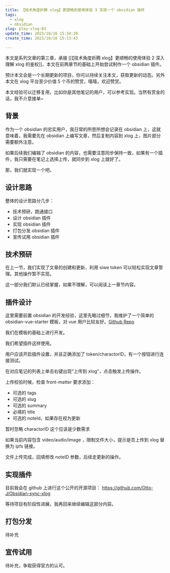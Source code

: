```yaml
---
title: 【技术角度折腾 xlog】更顺畅的使用体验 3 实现一个 obsidian 插件
tags:
  - xlog
  - obsidian
slug: play-xlog-03
update_time: 2023/10/16 15:34:20
create_time: 2023/10/16 15:13:43

---
```

本文是系列文章的第三章，承接 [[【技术角度折腾 xlog】更顺畅的使用体验 2 深入理解 xlog 的鉴权]]，本文在前两章节的基础上开始尝试制作一个 obsidian 插件。

预计本文会是一个长期更新的项目，你可以持续关注本文，获取更新的动态。另外本文在 xlog 平台至少价值 5 个币的赞赏，嘻嘻，欢迎赞赏。

本文经验可以迁移复用，比如你是其他笔记的用户，可以参考实现。当然有赏金的话，我不介意接单~

## 背景

作为一个 obsidian 的忠实用户，我日常的所思所想会记录在 obsidian 上，这就意味着，我需要先在 obsidian 上编写文章，然后复制内容到 xlog 上，图片部分需要额外注意。

如果后续我们编辑了 obsidian 的内容，也需要注意同步保持一致，如果有一个插件，我只需要在笔记上选择上传，就同步到 xlog 上就好了。

那，我们就实现一个吧。

## 设计思路


整体的设计思路分几步：
- 技术预研，跑通接口
- 设计 obsidian 插件
- 实现 obsidian 插件
- 打包分发 obsidian 插件
- 宣传试用 obsidian 插件

## 技术预研

在上一节，我们实现了文章的创建和更新，利用 siwe token 可以轻松实现文章管理。其他操作暂不实现。

这一部分我们默认已经掌握，如果不理解，可以阅读上一章节内容。

## 插件设计

这里需要前置 obsidian 的开发经验，这里先略过细节，我维护了一个简单的 obsidian-vue-starter 模板，对 vue 用户比较友好。[Github Repo](https://github.com/Otto-J/Obsidian-Vue-Starter)

我们在模板的基础上进行开发。

我们希望插件这样使用。

用户应该开启插件设置，并且正确添加了 token/charactorID，有一个按钮进行连接测试。

在对应笔记的列表上单击右键出现“上传到 xlog"，点击触发上传操作。

上传校验时候，检查 front-matter 要求添加：
- 可选的 tags
- 可选的 slug
- 可选的 summary
- 必填的 title
- 可选的 noteId，如果存在视为更新

暂时忽略 charactorID 这个应该是少数需求

如果当前内容包含 video/audio/image ，限制文件大小，提示是否上传到 xlog 替换为 ipfs 链接。

文件上传完成，回填修改 noteID 参数，后续走更新的操作。

## 实现插件

目前我会在 github 上进行这个公开的开源项目：
https://github.com/Otto-J/Obsidian-sync-xlog

等待项目有阶段性进展，我再回来继续编辑这部分内容。

## 打包分发

待补充

## 宣传试用

待补充，争取获得官方的认可。